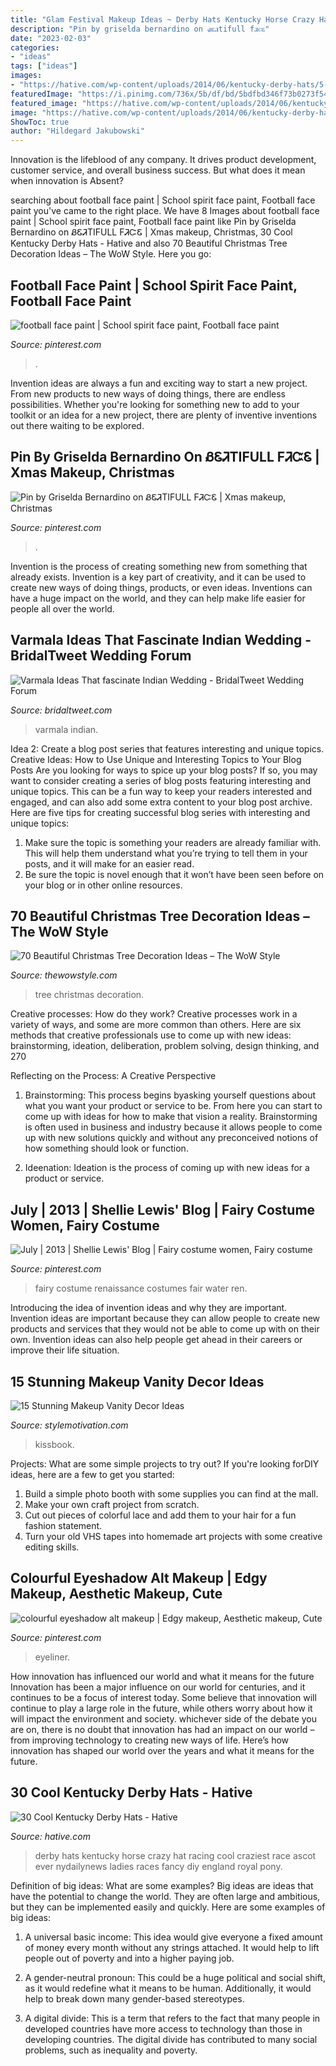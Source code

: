 ```yaml
---
title: "Glam Festival Makeup Ideas ~ Derby Hats Kentucky Horse Crazy Hat Racing Cool Craziest Race Ascot Ever Nydailynews Ladies Races Fancy Diy England Royal Pony"
description: "Pin by griselda bernardino on ᏸꮛꮨtifull fꮨꮸꮛ"
date: "2023-02-03"
categories:
- "ideas"
tags: ["ideas"]
images:
- "https://hative.com/wp-content/uploads/2014/06/kentucky-derby-hats/5-kentucky-derby-hats.jpg"
featuredImage: "https://i.pinimg.com/736x/5b/df/bd/5bdfbd346f73b0273f54b2a06448f57a--renaissance-fairy-costume-costume-make-up.jpg"
featured_image: "https://hative.com/wp-content/uploads/2014/06/kentucky-derby-hats/5-kentucky-derby-hats.jpg"
image: "https://hative.com/wp-content/uploads/2014/06/kentucky-derby-hats/5-kentucky-derby-hats.jpg"
ShowToc: true
author: "Hildegard Jakubowski"
---
```



Innovation is the lifeblood of any company. It drives product development, customer service, and overall business success. But what does it mean when innovation is Absent?

	

		
searching about football face paint | School spirit face paint, Football face paint you've came to the right place. We have 8 Images about football face paint | School spirit face paint, Football face paint like Pin by Griselda Bernardino on ᏰᏋᏘTIFULL FᏘᏨᏋ | Xmas makeup, Christmas, 30 Cool Kentucky Derby Hats - Hative and also 70 Beautiful Christmas Tree Decoration Ideas – The WoW Style. Here you go:
		
    
## Football Face Paint | School Spirit Face Paint, Football Face Paint

<img loading=lazy src="https://i.pinimg.com/736x/16/07/f5/1607f5b20efdffc125756e681255a620.jpg" onerror="this.onerror=null;this.src='https://tse4.mm.bing.net/th?id=OIP.o-RyVJbAnKgIrJXfCuBGmQHaNL&amp;pid=15.1';" alt="football face paint | School spirit face paint, Football face paint">

_Source: pinterest.com_

>. 

	

Invention ideas are always a fun and exciting way to start a new project. From new products to new ways of doing things, there are endless possibilities. Whether you're looking for something new to add to your toolkit or an idea for a new project, there are plenty of inventive inventions out there waiting to be explored.

    
## Pin By Griselda Bernardino On ᏰᏋᏘTIFULL FᏘᏨᏋ | Xmas Makeup, Christmas

<img loading=lazy src="https://i.pinimg.com/736x/bb/ab/4e/bbab4e1c2e68f09cf0f3d5ced558d736.jpg" onerror="this.onerror=null;this.src='https://tse1.mm.bing.net/th?id=OIP.vPcXwm0_-AeIjUX2O7k_nQHaKt&amp;pid=15.1';" alt="Pin by Griselda Bernardino on ᏰᏋᏘTIFULL FᏘᏨᏋ | Xmas makeup, Christmas">

_Source: pinterest.com_

>. 

	

Invention is the process of creating something new from something that already exists. Invention is a key part of creativity, and it can be used to create new ways of doing things, products, or even ideas. Inventions can have a huge impact on the world, and they can help make life easier for people all over the world.

    
## Varmala Ideas That Fascinate Indian Wedding - BridalTweet Wedding Forum

<img loading=lazy src="http://storage.ning.com/topology/rest/1.0/file/get/73841727?profile=RESIZE_1024x1024" onerror="this.onerror=null;this.src='https://tse1.mm.bing.net/th?id=OIP.SPmM5NeLjlOzG0i4TeHUFQHaE8&amp;pid=15.1';" alt="Varmala Ideas That fascinate Indian Wedding - BridalTweet Wedding Forum">

_Source: bridaltweet.com_

>varmala indian. 

	

Idea 2: Create a blog post series that features interesting and unique topics.
Creative Ideas: How to Use Unique and Interesting Topics to Your Blog Posts 
Are you looking for ways to spice up your blog posts? If so, you may want to consider creating a series of blog posts featuring interesting and unique topics. This can be a fun way to keep your readers interested and engaged, and can also add some extra content to your blog post archive. Here are five tips for creating successful blog series with interesting and unique topics:

1. Make sure the topic is something your readers are already familiar with. This will help them understand what you’re trying to tell them in your posts, and it will make for an easier read.
2. Be sure the topic is novel enough that it won’t have been seen before on your blog or in other online resources.

    
## 70 Beautiful Christmas Tree Decoration Ideas – The WoW Style

<img loading=lazy src="http://thewowstyle.com/wp-content/uploads/2014/11/615.jpg" onerror="this.onerror=null;this.src='https://tse1.mm.bing.net/th?id=OIP.6VC8U3OOuL8qLASl9ZkoKgHaLH&amp;pid=15.1';" alt="70 Beautiful Christmas Tree Decoration Ideas – The WoW Style">

_Source: thewowstyle.com_

>tree christmas decoration. 

	

Creative processes: How do they work?
Creative processes work in a variety of ways, and some are more common than others. Here are six methods that creative professionals use to come up with new ideas: brainstorming, ideation, deliberation, problem solving, design thinking, and 270

Reflecting on the Process: A Creative Perspective

1. Brainstorming: This process begins byasking yourself questions about what you want your product or service to be. From here you can start to come up with ideas for how to make that vision a reality. Brainstorming is often used in business and industry because it allows people to come up with new solutions quickly and without any preconceived notions of how something should look or function.

2. Ideenation: Ideation is the process of coming up with new ideas for a product or service.

    
## July | 2013 | Shellie Lewis&#039; Blog | Fairy Costume Women, Fairy Costume

<img loading=lazy src="https://i.pinimg.com/736x/5b/df/bd/5bdfbd346f73b0273f54b2a06448f57a--renaissance-fairy-costume-costume-make-up.jpg" onerror="this.onerror=null;this.src='https://tse1.mm.bing.net/th?id=OIP.fp2SU9vb0UVIzO6OSk0NoQHaJ3&amp;pid=15.1';" alt="July | 2013 | Shellie Lewis&#039; Blog | Fairy costume women, Fairy costume">

_Source: pinterest.com_

>fairy costume renaissance costumes fair water ren. 

	

Introducing the idea of invention ideas and why they are important.
Invention ideas are important because they can allow people to create new products and services that they would not be able to come up with on their own. Invention ideas can also help people get ahead in their careers or improve their life situation.

    
## 15 Stunning Makeup Vanity Decor Ideas

<img loading=lazy src="https://stylemotivation.com/wp-content/uploads/2020/02/04-makeup-vanity-ideas-homebnc.jpg" onerror="this.onerror=null;this.src='https://tse3.mm.bing.net/th?id=OIP.d88LjAJpdbRC3yXfOaOQGwHaJ3&amp;pid=15.1';" alt="15 Stunning Makeup Vanity Decor Ideas">

_Source: stylemotivation.com_

>kissbook. 

	

Projects: What are some simple projects to try out?
If you're looking forDIY ideas, here are a few to get you started: 
1. Build a simple photo booth with some supplies you can find at the mall.
2. Make your own craft project from scratch.
3. Cut out pieces of colorful lace and add them to your hair for a fun fashion statement. 
4. Turn your old VHS tapes into homemade art projects with some creative editing skills.

    
## Colourful Eyeshadow Alt Makeup | Edgy Makeup, Aesthetic Makeup, Cute

<img loading=lazy src="https://i.pinimg.com/736x/66/54/1e/66541e24c881b7a2d9a4881045582185.jpg" onerror="this.onerror=null;this.src='https://tse3.mm.bing.net/th?id=OIP._vuLLl-XgDpm3CCpiPC3rgHaNK&amp;pid=15.1';" alt="colourful eyeshadow alt makeup | Edgy makeup, Aesthetic makeup, Cute">

_Source: pinterest.com_

>eyeliner. 

	

How innovation has influenced our world and what it means for the future
Innovation has been a major influence on our world for centuries, and it continues to be a focus of interest today. Some believe that innovation will continue to play a large role in the future, while others worry about how it will impact the environment and society. whichever side of the debate you are on, there is no doubt that innovation has had an impact on our world – from improving technology to creating new ways of life. Here’s how innovation has shaped our world over the years and what it means for the future.

    
## 30 Cool Kentucky Derby Hats - Hative

<img loading=lazy src="https://hative.com/wp-content/uploads/2014/06/kentucky-derby-hats/5-kentucky-derby-hats.jpg" onerror="this.onerror=null;this.src='https://tse1.mm.bing.net/th?id=OIP.coIRTcfmXeOecTcaHGnGDgHaLH&amp;pid=15.1';" alt="30 Cool Kentucky Derby Hats - Hative">

_Source: hative.com_

>derby hats kentucky horse crazy hat racing cool craziest race ascot ever nydailynews ladies races fancy diy england royal pony. 

	

Definition of big ideas: What are some examples?
Big ideas are ideas that have the potential to change the world. They are often large and ambitious, but they can be implemented easily and quickly. Here are some examples of big ideas:
1. A universal basic income: This idea would give everyone a fixed amount of money every month without any strings attached. It would help to lift people out of poverty and into a higher paying job.

2. A gender-neutral pronoun: This could be a huge political and social shift, as it would redefine what it means to be human. Additionally, it would help to break down many gender-based stereotypes.

3. A digital divide: This is a term that refers to the fact that many people in developed countries have more access to technology than those in developing countries. The digital divide has contributed to many social problems, such as inequality and poverty.

